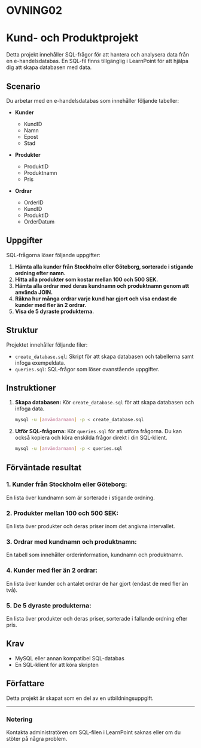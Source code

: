 
# OVNING02

# Kund- och Produktprojekt

Detta projekt innehåller SQL-frågor för att hantera och analysera data från en e-handelsdatabas. En SQL-fil finns tillgänglig i LearnPoint för att hjälpa dig att skapa databasen med data.

## Scenario
Du arbetar med en e-handelsdatabas som innehåller följande tabeller:

- **Kunder**
  - KundID
  - Namn
  - Epost
  - Stad

- **Produkter**
  - ProduktID
  - Produktnamn
  - Pris

- **Ordrar**
  - OrderID
  - KundID
  - ProduktID
  - OrderDatum

## Uppgifter
SQL-frågorna löser följande uppgifter:

1. **Hämta alla kunder från Stockholm eller Göteborg, sorterade i stigande ordning efter namn.**
2. **Hitta alla produkter som kostar mellan 100 och 500 SEK.**
3. **Hämta alla ordrar med deras kundnamn och produktnamn genom att använda JOIN.**
4. **Räkna hur många ordrar varje kund har gjort och visa endast de kunder med fler än 2 ordrar.**
5. **Visa de 5 dyraste produkterna.**

## Struktur
Projektet innehåller följande filer:

- `create_database.sql`: Skript för att skapa databasen och tabellerna samt infoga exempeldata.
- `queries.sql`: SQL-frågor som löser ovanstående uppgifter.

## Instruktioner

1. **Skapa databasen:**
   Kör `create_database.sql` för att skapa databasen och infoga data. 

   ```bash
   mysql -u [användarnamn] -p < create_database.sql
   ```

2. **Utför SQL-frågorna:**
   Kör `queries.sql` för att utföra frågorna. Du kan också kopiera och köra enskilda frågor direkt i din SQL-klient.

   ```bash
   mysql -u [användarnamn] -p < queries.sql
   ```

## Förväntade resultat

### 1. Kunder från Stockholm eller Göteborg:
En lista över kundnamn som är sorterade i stigande ordning.

### 2. Produkter mellan 100 och 500 SEK:
En lista över produkter och deras priser inom det angivna intervallet.

### 3. Ordrar med kundnamn och produktnamn:
En tabell som innehåller orderinformation, kundnamn och produktnamn.

### 4. Kunder med fler än 2 ordrar:
En lista över kunder och antalet ordrar de har gjort (endast de med fler än två).

### 5. De 5 dyraste produkterna:
En lista över produkter och deras priser, sorterade i fallande ordning efter pris.

## Krav
- MySQL eller annan kompatibel SQL-databas
- En SQL-klient för att köra skripten

## Författare
Detta projekt är skapat som en del av en utbildningsuppgift.

---

### Notering
Kontakta administratören om SQL-filen i LearnPoint saknas eller om du stöter på några problem.
